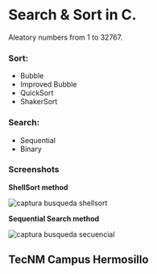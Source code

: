 # Search & Sort in C.
Aleatory numbers from 1 to 32767.

### Sort:
+ Bubble
+ Improved Bubble
+ QuickSort
+ ShakerSort

### Search:
+ Sequential
+ Binary




### Screenshots


**ShellSort method**

![captura busqueda shellsort](https://user-images.githubusercontent.com/67779237/87479159-d62eed80-c5df-11ea-8564-91c82635631b.png)


**Sequential Search method**

![captura busqueda secuencial](https://user-images.githubusercontent.com/67779237/87479165-d7f8b100-c5df-11ea-9781-4a9f41646b0a.png)


## TecNM Campus Hermosillo
